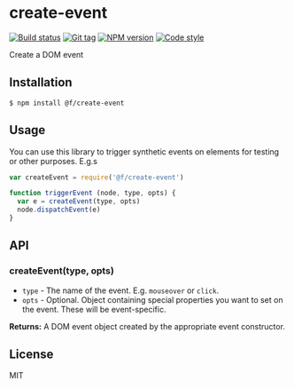 
# create-event

[![Build status][travis-image]][travis-url]
[![Git tag][git-image]][git-url]
[![NPM version][npm-image]][npm-url]
[![Code style][standard-image]][standard-url]

Create a DOM event

## Installation

    $ npm install @f/create-event

## Usage

You can use this library to trigger synthetic events on elements for testing or other purposes. E.g.s

```js
var createEvent = require('@f/create-event')

function triggerEvent (node, type, opts) {
  var e = createEvent(type, opts)
  node.dispatchEvent(e)
}
```

## API

### createEvent(type, opts)

- `type` - The name of the event. E.g. `mouseover` or `click`.
- `opts` - Optional. Object containing special properties you want to set on the event. These will be event-specific.

**Returns:** A DOM event object created by the appropriate event constructor.

## License

MIT

[travis-image]: https://img.shields.io/travis/micro-js/create-event.svg?style=flat-square
[travis-url]: https://travis-ci.org/micro-js/create-event
[git-image]: https://img.shields.io/github/tag/micro-js/create-event.svg?style=flat-square
[git-url]: https://github.com/micro-js/create-event
[standard-image]: https://img.shields.io/badge/code%20style-standard-brightgreen.svg?style=flat-square
[standard-url]: https://github.com/feross/standard
[npm-image]: https://img.shields.io/npm/v/@f/create-event.svg?style=flat-square
[npm-url]: https://npmjs.org/package/@f/create-event
